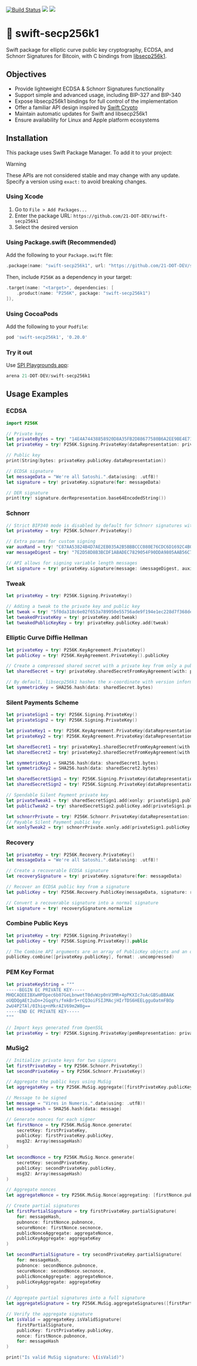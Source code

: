 [![Build Status](https://app.bitrise.io/app/18c18db60fc4fddf/status.svg?token=nczB4mTPCrlTfDQnXH_8Pw&branch=main)](https://app.bitrise.io/app/18c18db60fc4fddf) [![](https://img.shields.io/endpoint?url=https%3A%2F%2Fswiftpackageindex.com%2Fapi%2Fpackages%2F21-DOT-DEV%2Fswift-secp256k1%2Fbadge%3Ftype%3Dswift-versions)](https://swiftpackageindex.com/21-DOT-DEV/swift-secp256k1) [![](https://img.shields.io/endpoint?url=https%3A%2F%2Fswiftpackageindex.com%2Fapi%2Fpackages%2F21-DOT-DEV%2Fswift-secp256k1%2Fbadge%3Ftype%3Dplatforms)](https://swiftpackageindex.com/21-DOT-DEV/swift-secp256k1)

# 🔐 swift-secp256k1

Swift package for elliptic curve public key cryptography, ECDSA, and Schnorr Signatures for Bitcoin, with C bindings from [libsecp256k1](https://github.com/bitcoin-core/secp256k1).

## Objectives

- Provide lightweight ECDSA & Schnorr Signatures functionality
- Support simple and advanced usage, including BIP-327 and BIP-340
- Expose libsecp256k1 bindings for full control of the implementation
- Offer a familiar API design inspired by [Swift Crypto](https://github.com/apple/swift-crypto)
- Maintain automatic updates for Swift and libsecp256k1
- Ensure availability for Linux and Apple platform ecosystems

## Installation

This package uses Swift Package Manager. To add it to your project:

> [!WARNING]  
> These APIs are not considered stable and may change with any update. Specify a version using `exact:` to avoid breaking changes.

### Using Xcode

1. Go to `File > Add Packages...`
2. Enter the package URL: `https://github.com/21-DOT-DEV/swift-secp256k1`
3. Select the desired version

### Using Package.swift (Recommended)

Add the following to your `Package.swift` file:

```swift
.package(name: "swift-secp256k1", url: "https://github.com/21-DOT-DEV/swift-secp256k1", exact: "0.20.0"),
```

Then, include `P256K` as a dependency in your target:

```swift
.target(name: "<target>", dependencies: [
    .product(name: "P256K", package: "swift-secp256k1")
]),
```

### Using CocoaPods

Add the following to your `Podfile`:

```ruby
pod 'swift-secp256k1', '0.20.0'
```

### Try it out

Use [SPI Playgrounds app](https://swiftpackageindex.com/try-in-a-playground):

```swift
arena 21-DOT-DEV/swift-secp256k1
```

## Usage Examples

### ECDSA
```swift
import P256K

// Private key
let privateBytes = try! "14E4A74438858920D8A35FB2D88677580B6A2EE9BE4E711AE34EC6B396D87B5C".bytes
let privateKey = try! P256K.Signing.PrivateKey(dataRepresentation: privateBytes)

// Public key
print(String(bytes: privateKey.publicKey.dataRepresentation))

// ECDSA signature
let messageData = "We're all Satoshi.".data(using: .utf8)!
let signature = try! privateKey.signature(for: messageData)

// DER signature
print(try! signature.derRepresentation.base64EncodedString())
```

### Schnorr
```swift
// Strict BIP340 mode is disabled by default for Schnorr signatures with variable length messages
let privateKey = try! P256K.Schnorr.PrivateKey()

// Extra params for custom signing
var auxRand = try! "C87AA53824B4D7AE2EB035A2B5BBBCCC080E76CDC6D1692C4B0B62D798E6D906".bytes
var messageDigest = try! "7E2D58D8B3BCDF1ABADEC7829054F90DDA9805AAB56C77333024B9D0A508B75C".bytes

// API allows for signing variable length messages
let signature = try! privateKey.signature(message: &messageDigest, auxiliaryRand: &auxRand)
```

### Tweak

```swift
let privateKey = try! P256K.Signing.PrivateKey()

// Adding a tweak to the private key and public key
let tweak = try! "5f0da318c6e02f653a789950e55756ade9f194e1ec228d7f368de1bd821322b6".bytes
let tweakedPrivateKey = try! privateKey.add(tweak)
let tweakedPublicKeyKey = try! privateKey.publicKey.add(tweak)
```

### Elliptic Curve Diffie Hellman

```swift
let privateKey = try! P256K.KeyAgreement.PrivateKey()
let publicKey = try! P256K.KeyAgreement.PrivateKey().publicKey

// Create a compressed shared secret with a private key from only a public key
let sharedSecret = try! privateKey.sharedSecretFromKeyAgreement(with: publicKey, format: .compressed)

// By default, libsecp256k1 hashes the x-coordinate with version information.
let symmetricKey = SHA256.hash(data: sharedSecret.bytes)
```

### Silent Payments Scheme

```swift
let privateSign1 = try! P256K.Signing.PrivateKey()
let privateSign2 = try! P256K.Signing.PrivateKey()

let privateKey1 = try! P256K.KeyAgreement.PrivateKey(dataRepresentation: privateSign1.dataRepresentation)
let privateKey2 = try! P256K.KeyAgreement.PrivateKey(dataRepresentation: privateSign2.dataRepresentation)

let sharedSecret1 = try! privateKey1.sharedSecretFromKeyAgreement(with: privateKey2.publicKey)
let sharedSecret2 = try! privateKey2.sharedSecretFromKeyAgreement(with: publicKey1)

let symmetricKey1 = SHA256.hash(data: sharedSecret1.bytes)
let symmetricKey2 = SHA256.hash(data: sharedSecret2.bytes)

let sharedSecretSign1 = try! P256K.Signing.PrivateKey(dataRepresentation: symmetricKey1.bytes)
let sharedSecretSign2 = try! P256K.Signing.PrivateKey(dataRepresentation: symmetricKey2.bytes)

// Spendable Silent Payment private key
let privateTweak1 = try! sharedSecretSign1.add(xonly: privateSign1.publicKey.xonly.bytes)
let publicTweak2 = try! sharedSecretSign2.publicKey.add(privateSign1.publicKey.xonly.bytes)

let schnorrPrivate = try! P256K.Schnorr.PrivateKey(dataRepresentation: sharedSecretSign2.dataRepresentation)
// Payable Silent Payment public key
let xonlyTweak2 = try! schnorrPrivate.xonly.add(privateSign1.publicKey.xonly.bytes)
```

### Recovery

```swift
let privateKey = try! P256K.Recovery.PrivateKey()
let messageData = "We're all Satoshi.".data(using: .utf8)!

// Create a recoverable ECDSA signature
let recoverySignature = try! privateKey.signature(for: messageData)

// Recover an ECDSA public key from a signature
let publicKey = try! P256K.Recovery.PublicKey(messageData, signature: recoverySignature)

// Convert a recoverable signature into a normal signature
let signature = try! recoverySignature.normalize
```

### Combine Public Keys

```swift
let privateKey = try! P256K.Signing.PrivateKey()
let publicKey = try! P256K.Signing.PrivateKey().public

// The Combine API arguments are an array of PublicKey objects and an optional format 
publicKey.combine([privateKey.publicKey], format: .uncompressed)
```

### PEM Key Format

```swift
let privateKeyString = """
-----BEGIN EC PRIVATE KEY-----
MHQCAQEEIBXwHPDpec6b07GeLbnwetT0dvWzp0nV3MR+4pPKXIc7oAcGBSuBBAAK
oUQDQgAEt2uDn+2GqqYs/fmkBr5+rCQ3oiFSIJMAcjHIrTDS6HEELgguOatmFBOp
2wU4P2TAl/0Ihiq+nMkrAIV69m2W8g==
-----END EC PRIVATE KEY-----
"""

// Import keys generated from OpenSSL
let privateKey = try! P256K.Signing.PrivateKey(pemRepresentation: privateKeyString)
```

### MuSig2

```swift
// Initialize private keys for two signers
let firstPrivateKey = try P256K.Schnorr.PrivateKey()
let secondPrivateKey = try P256K.Schnorr.PrivateKey()

// Aggregate the public keys using MuSig
let aggregateKey = try P256K.MuSig.aggregate([firstPrivateKey.publicKey, secondPrivateKey.publicKey])

// Message to be signed
let message = "Vires in Numeris.".data(using: .utf8)!
let messageHash = SHA256.hash(data: message)

// Generate nonces for each signer
let firstNonce = try P256K.MuSig.Nonce.generate(
    secretKey: firstPrivateKey,
    publicKey: firstPrivateKey.publicKey,
    msg32: Array(messageHash)
)

let secondNonce = try P256K.MuSig.Nonce.generate(
    secretKey: secondPrivateKey,
    publicKey: secondPrivateKey.publicKey,
    msg32: Array(messageHash)
)

// Aggregate nonces
let aggregateNonce = try P256K.MuSig.Nonce(aggregating: [firstNonce.pubnonce, secondNonce.pubnonce])

// Create partial signatures
let firstPartialSignature = try firstPrivateKey.partialSignature(
    for: messageHash,
    pubnonce: firstNonce.pubnonce,
    secureNonce: firstNonce.secnonce,
    publicNonceAggregate: aggregateNonce,
    publicKeyAggregate: aggregateKey
)

let secondPartialSignature = try secondPrivateKey.partialSignature(
    for: messageHash,
    pubnonce: secondNonce.pubnonce,
    secureNonce: secondNonce.secnonce,
    publicNonceAggregate: aggregateNonce,
    publicKeyAggregate: aggregateKey
)

// Aggregate partial signatures into a full signature
let aggregateSignature = try P256K.MuSig.aggregateSignatures([firstPartialSignature, secondPartialSignature])

// Verify the aggregate signature
let isValid = aggregateKey.isValidSignature(
    firstPartialSignature,
    publicKey: firstPrivateKey.publicKey,
    nonce: firstNonce.pubnonce,
    for: messageHash
)

print("Is valid MuSig signature: \(isValid)")
```